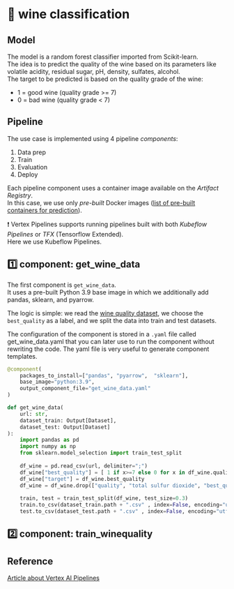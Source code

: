 # 🍷 wine classification

## Model
The model is a random forest classifier imported from Scikit-learn.  
The idea is to predict the quality of the wine based on its parameters like volatile acidity, residual sugar, pH, density, sulfates, alcohol.  
The target to be predicted is based on the quality grade of the wine:
- 1 = good wine (quality grade >= 7)
- 0 = bad wine (quality grade < 7)

## Pipeline
The use case is implemented using 4 pipeline *components*:
1. Data prep
2. Train
3. Evaluation
4. Deploy

Each pipeline component uses a container image available on the *Artifact Registry*.  
In this case, we use only *pre-built* Docker images ([list of pre-built containers for prediction](https://cloud.google.com/vertex-ai/docs/predictions/pre-built-containers)).

❗ Vertex Pipelines supports running pipelines built with both *Kubeflow Pipelines* or *TFX* (Tensorflow Extended).  
Here we use Kubeflow Pipelines.

## 1️⃣ component: get_wine_data
The first component is `get_wine_data`.  
It uses a pre-built Python 3.9 base image in which we additionally add pandas, sklearn, and pyarrow.

The logic is simple: we read the [wine quality dataset](https://archive.ics.uci.edu/ml/datasets/wine+quality), we choose the `best_quality` as a label, and we split the data into train and test datasets.

The configuration of the component is stored in a `.yaml` file called get_wine_data.yaml that you can later use to run the component without rewriting the code. The yaml file is very useful to generate component templates.

```python
@component(
    packages_to_install=["pandas", "pyarrow",  "sklearn"],
    base_image="python:3.9",
    output_component_file="get_wine_data.yaml"
)

def get_wine_data(
    url: str,
    dataset_train: Output[Dataset],
    dataset_test: Output[Dataset]
):
    import pandas as pd
    import numpy as np
    from sklearn.model_selection import train_test_split
    
    df_wine = pd.read_csv(url, delimiter=";")
    df_wine["best_quality"] = [ 1 if x>=7 else 0 for x in df_wine.quality] 
    df_wine["target"] = df_wine.best_quality
    df_wine = df_wine.drop(["quality", "total sulfur dioxide", "best_quality"], axis=1)
    
    train, test = train_test_split(df_wine, test_size=0.3)
    train.to_csv(dataset_train.path + ".csv" , index=False, encoding="utf-8-sig")
    test.to_csv(dataset_test.path + ".csv" , index=False, encoding="utf-8-sig")
```

## 2️⃣ component: train_winequality

## Reference
[Article about Vertex AI Pipelines](https://towardsdatascience.com/how-to-set-up-custom-vertex-ai-pipelines-step-by-step-467487f81cad)
